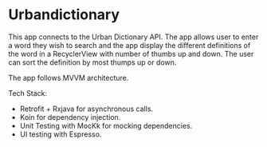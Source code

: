 # Urbandictionary
This app connects to the Urban Dictionary API. The app allows user to enter a word they wish to search 
and the app display the different definitions of the word in a RecyclerView with number of thumbs up and down.
The user can sort the definition by most thumps up or down.

The app follows MVVM architecture.

Tech Stack:
  - Retrofit + Rxjava for asynchronous calls.
  - Koin for dependency injection.
  - Unit Testing with MocKk for mocking dependencies.
  - UI testing with Espresso.
  
 
